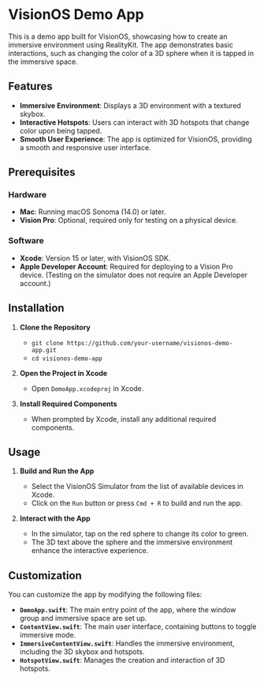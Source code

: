 # VisionOS Demo App

This is a demo app built for VisionOS, showcasing how to create an immersive environment using RealityKit. The app demonstrates basic interactions, such as changing the color of a 3D sphere when it is tapped in the immersive space.

## Features

- **Immersive Environment**: Displays a 3D environment with a textured skybox.
- **Interactive Hotspots**: Users can interact with 3D hotspots that change color upon being tapped.
- **Smooth User Experience**: The app is optimized for VisionOS, providing a smooth and responsive user interface.

## Prerequisites

### Hardware

- **Mac**: Running macOS Sonoma (14.0) or later.
- **Vision Pro**: Optional, required only for testing on a physical device.

### Software

- **Xcode**: Version 15 or later, with VisionOS SDK.
- **Apple Developer Account**: Required for deploying to a Vision Pro device. (Testing on the simulator does not require an Apple Developer account.)

## Installation

1. **Clone the Repository**
   - `git clone https://github.com/your-username/visionos-demo-app.git`
   - `cd visionos-demo-app`

2. **Open the Project in Xcode**
   - Open `DemoApp.xcodeproj` in Xcode.

3. **Install Required Components**
   - When prompted by Xcode, install any additional required components.

## Usage

1. **Build and Run the App**
   - Select the VisionOS Simulator from the list of available devices in Xcode.
   - Click on the `Run` button or press `Cmd + R` to build and run the app.

2. **Interact with the App**
   - In the simulator, tap on the red sphere to change its color to green.
   - The 3D text above the sphere and the immersive environment enhance the interactive experience.

## Customization

You can customize the app by modifying the following files:

- **`DemoApp.swift`**: The main entry point of the app, where the window group and immersive space are set up.
- **`ContentView.swift`**: The main user interface, containing buttons to toggle immersive mode.
- **`ImmersiveContentView.swift`**: Handles the immersive environment, including the 3D skybox and hotspots.
- **`HotspotView.swift`**: Manages the creation and interaction of 3D hotspots.
